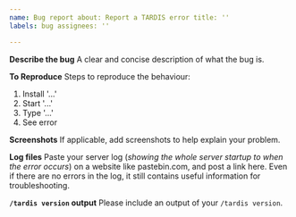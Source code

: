 ```yaml
---
name: Bug report about: Report a TARDIS error title: ''
labels: bug assignees: ''

---
```


**Describe the bug**
A clear and concise description of what the bug is.

**To Reproduce**
Steps to reproduce the behaviour:

1. Install '...'
2. Start '...'
3. Type '...'
4. See error

**Screenshots**
If applicable, add screenshots to help explain your problem.

**Log files**
Paste your server log (_showing the whole server startup to when the error occurs_) on a website like pastebin.com, and
post a link here. Even if there are no errors in the log, it still contains useful information for troubleshooting.

**`/tardis version` output**
Please include an output of your `/tardis version`.
